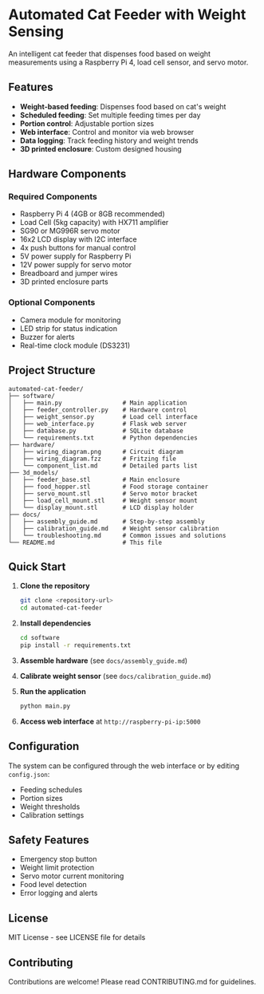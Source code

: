 # Automated Cat Feeder with Weight Sensing

An intelligent cat feeder that dispenses food based on weight measurements using a Raspberry Pi 4, load cell sensor, and servo motor.

## Features

- **Weight-based feeding**: Dispenses food based on cat's weight
- **Scheduled feeding**: Set multiple feeding times per day
- **Portion control**: Adjustable portion sizes
- **Web interface**: Control and monitor via web browser
- **Data logging**: Track feeding history and weight trends
- **3D printed enclosure**: Custom designed housing

## Hardware Components

### Required Components
- Raspberry Pi 4 (4GB or 8GB recommended)
- Load Cell (5kg capacity) with HX711 amplifier
- SG90 or MG996R servo motor
- 16x2 LCD display with I2C interface
- 4x push buttons for manual control
- 5V power supply for Raspberry Pi
- 12V power supply for servo motor
- Breadboard and jumper wires
- 3D printed enclosure parts

### Optional Components
- Camera module for monitoring
- LED strip for status indication
- Buzzer for alerts
- Real-time clock module (DS3231)

## Project Structure

```
automated-cat-feeder/
├── software/
│   ├── main.py                 # Main application
│   ├── feeder_controller.py    # Hardware control
│   ├── weight_sensor.py        # Load cell interface
│   ├── web_interface.py        # Flask web server
│   ├── database.py             # SQLite database
│   └── requirements.txt        # Python dependencies
├── hardware/
│   ├── wiring_diagram.png      # Circuit diagram
│   ├── wiring_diagram.fzz      # Fritzing file
│   └── component_list.md       # Detailed parts list
├── 3d_models/
│   ├── feeder_base.stl         # Main enclosure
│   ├── food_hopper.stl         # Food storage container
│   ├── servo_mount.stl         # Servo motor bracket
│   ├── load_cell_mount.stl     # Weight sensor mount
│   └── display_mount.stl       # LCD display holder
├── docs/
│   ├── assembly_guide.md       # Step-by-step assembly
│   ├── calibration_guide.md    # Weight sensor calibration
│   └── troubleshooting.md      # Common issues and solutions
└── README.md                   # This file
```

## Quick Start

1. **Clone the repository**
   ```bash
   git clone <repository-url>
   cd automated-cat-feeder
   ```

2. **Install dependencies**
   ```bash
   cd software
   pip install -r requirements.txt
   ```

3. **Assemble hardware** (see `docs/assembly_guide.md`)

4. **Calibrate weight sensor** (see `docs/calibration_guide.md`)

5. **Run the application**
   ```bash
   python main.py
   ```

6. **Access web interface** at `http://raspberry-pi-ip:5000`

## Configuration

The system can be configured through the web interface or by editing `config.json`:

- Feeding schedules
- Portion sizes
- Weight thresholds
- Calibration settings

## Safety Features

- Emergency stop button
- Weight limit protection
- Servo motor current monitoring
- Food level detection
- Error logging and alerts

## License

MIT License - see LICENSE file for details

## Contributing

Contributions are welcome! Please read CONTRIBUTING.md for guidelines. 